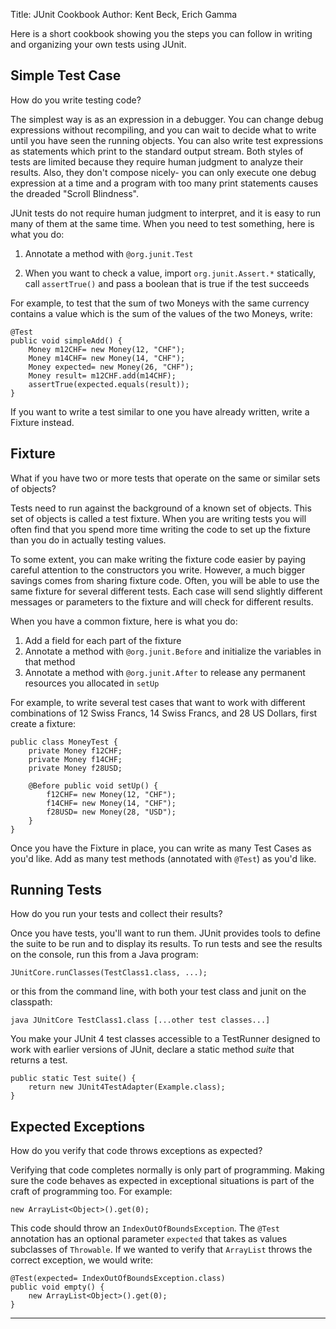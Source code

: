 Title: JUnit Cookbook
Author: Kent Beck, Erich Gamma


Here is a short cookbook showing you the steps you can follow in writing
and organizing your own tests using JUnit.

## Simple Test Case

How do you write testing code?

The simplest way is as an expression in a debugger. You can change debug
expressions without recompiling, and you can wait to decide what to write
until you have seen the running objects. You can also write test expressions
as statements which print to the standard output stream. Both styles of
tests are limited because they require human judgment to analyze their
results. Also, they don't compose nicely- you can only execute one debug
expression at a time and a program with too many print statements causes
the dreaded "Scroll Blindness".

JUnit tests do not require human judgment to interpret, and it is easy
to run many of them at the same time. When you need to test something,
here is what you do:

1.  Annotate a method with `@org.junit.Test`

1. When you want to check a value, import `org.junit.Assert.*` statically, call `assertTrue()` and pass a boolean
that is true if the test succeeds

For example, to test that the sum of two Moneys with the same currency
contains a value which is the sum of the values of the two Moneys, write:

    @Test
    public void simpleAdd() {
        Money m12CHF= new Money(12, "CHF");
        Money m14CHF= new Money(14, "CHF");
        Money expected= new Money(26, "CHF");
        Money result= m12CHF.add(m14CHF);
        assertTrue(expected.equals(result));
    }

If you want to write a test similar to one you have already written, write
a Fixture instead.

## Fixture

What if you have two or more tests that operate on the same or similar
sets of objects?

Tests need to run against the background of a known set of objects.
This set of objects is called a test fixture. When you are writing tests
you will often find that you spend more time writing the code to set up
the fixture than you do in actually testing values.

To some extent, you can make writing the fixture code easier by paying
careful attention to the constructors you write. However, a much bigger
savings comes from sharing fixture code. Often, you will be able to use
the same fixture for several different tests. Each case will send slightly
different messages or parameters to the fixture and will check for different
results.

When you have a common fixture, here is what you do:

1.  Add a field for each part of the fixture
2.  Annotate a method with `@org.junit.Before` and initialize the variables in that method
3.  Annotate a method with `@org.junit.After` to release any permanent resources you allocated in `setUp`

For example, to write several test cases that want to work with different
combinations of 12 Swiss Francs, 14 Swiss Francs, and 28 US Dollars, first
create a fixture:

    public class MoneyTest {
        private Money f12CHF;
        private Money f14CHF;
        private Money f28USD;

        @Before public void setUp() {
            f12CHF= new Money(12, "CHF");
            f14CHF= new Money(14, "CHF");
            f28USD= new Money(28, "USD");
        }
    }

Once you have the Fixture in place, you can write as many Test Cases as
you'd like. Add as many test methods (annotated with `@Test`) as you'd like.

## Running Tests

How do you run your tests and collect their results?

Once you have tests, you'll want to run them. JUnit provides tools
to define the suite to be run and to display its results. To run tests and see the
results on the console, run this from a Java program:

    JUnitCore.runClasses(TestClass1.class, ...);

or this from the command line, with both your test class and junit on the classpath:

    java JUnitCore TestClass1.class [...other test classes...]

You make your JUnit 4 test classes accessible to a TestRunner designed to work with earlier versions of JUnit,
declare a static method _suite_
that returns a test.

    public static Test suite() {
        return new JUnit4TestAdapter(Example.class);
    }

## Expected Exceptions

How do you verify that code throws exceptions as expected?

Verifying that code completes normally is only part of programming. Making sure the code
behaves as expected in exceptional situations is part of the craft of programming too. For example:

    new ArrayList<Object>().get(0);

This code should throw an `IndexOutOfBoundsException`. The `@Test` annotation has an optional parameter `expected`
that takes as values subclasses of `Throwable`. If we wanted to verify that `ArrayList` throws the correct exception,
we would write:

    @Test(expected= IndexOutOfBoundsException.class)
    public void empty() {
        new ArrayList<Object>().get(0);
    }

* * *
